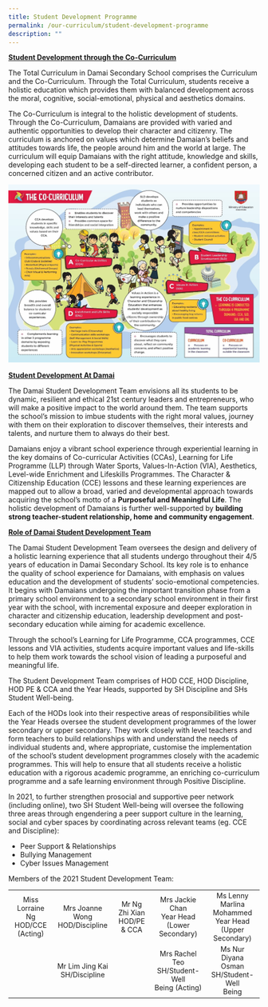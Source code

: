 ```yaml
---
title: Student Development Programme
permalink: /our-curriculum/student-development-programme
description: ""
---
```

<p><strong><u>Student Development through the Co-Curriculum</u></strong></p>
<p>The Total Curriculum in Damai Secondary School comprises the Curriculum and the Co-Curriculum. Through the Total Curriculum, students receive a holistic education which provides them with balanced development across the moral, cognitive, social-emotional, physical and aesthetics domains. </p>
<p>The Co-Curriculum is integral to the holistic development of students. Through the Co-Curriculum, Damaians are provided with varied and authentic opportunities to develop their character and citizenry. The curriculum is anchored on values which determine Damaian&rsquo;s beliefs and attitudes towards life, the people around him and the world at large. The curriculum will equip Damaians with the right attitude, knowledge and skills, developing each student to be a self-directed learner, a confident person, a concerned citizen and an active contributor.&nbsp;</p>
<img src="/images/sdp.jpg">
<p><strong><u>Student Development At Damai</u></strong></p>
<p>The Damai Student Development Team envisions all its students to be dynamic, resilient and ethical 21st century leaders and entrepreneurs, who will make a positive impact to the world around them. The team supports the school&rsquo;s mission to imbue students with the right moral values, journey with them on their exploration to discover themselves, their interests and talents, and nurture them to always do their best.</p>
<p>Damaians enjoy a vibrant school experience through experiential learning in the key domains of Co-curricular Activities (CCAs), Learning for Life Programme (LLP) through Water Sports, Values-In-Action (VIA), Aesthetics, Level-wide Enrichment and Lifeskills Programmes. The Character &amp; Citizenship Education (CCE) lessons and these learning experiences are mapped out to allow a broad, varied and developmental approach towards acquiring the school&rsquo;s motto of a&nbsp;<strong>Purposeful and Meaningful Life</strong>. The holistic development of Damaians is further well-supported by&nbsp;<strong>building strong teacher-student relationship, home and community engagement</strong>.</p>
<p><strong><u>Role of Damai Student Development Team</u></strong></p>
<p>The Damai Student Development Team oversees the design and delivery of a holistic learning experience that all students undergo throughout their 4/5 years of education in Damai Secondary School. Its key role is to enhance the quality of school experience for Damaians, with emphasis on values education and the development of students&rsquo; socio-emotional competencies. It begins with Damaians undergoing the important transition phase from a primary school environment to a secondary school environment in their first year with the school, with incremental exposure and deeper exploration in character and citizenship education, leadership development and post-secondary education while aiming for academic excellence.</p>
<p>Through the school&rsquo;s Learning for Life Programme, CCA programmes, CCE lessons and VIA activities, students acquire important values and life-skills to help them work towards the school vision of leading a purposeful and meaningful life.</p>
<p>The Student Development Team comprises of HOD CCE, HOD Discipline, HOD PE &amp; CCA and the Year Heads, supported by SH Discipline and SHs Student Well-being.</p>
<p>Each of the HODs look into their respective areas of responsibilities while the Year Heads oversee the student development programmes of the lower secondary or upper secondary. They work closely with level teachers and form teachers to build relationships with and understand the needs of individual students and, where appropriate, customise the implementation of the school&rsquo;s student development programmes closely with the academic programmes. This will help to ensure that all students receive a holistic education with a rigorous academic programme, an enriching co-curriculum programme and a safe learning environment through Positive Discipline.</p>
<p>In 2021, to further strengthen prosocial and supportive peer network (including online), two SH Student Well-being will oversee the following three areas through engendering a peer support culture in the learning, social and cyber spaces by coordinating across relevant teams (eg. CCE and Discipline):</p>
<ul>
<li>Peer Support &amp; Relationships</li>
<li>Bullying Management</li>
<li>Cyber Issues Management</li>
</ul>
<p>Members of the 2021 Student Development Team:</p>
<table>
<tbody>
<tr>
<td style="text-align: center;">Miss Lorraine Ng<br />HOD/CCE<br />(Acting)</td>
<td style="text-align: center;">Mrs Joanne Wong<br />HOD/Discipline</td>
<td style="text-align: center;">Mr Ng Zhi Xian<br />HOD/PE &amp; CCA</td>
<td style="text-align: center;">Mrs Jackie Chan<br />Year Head<br />(Lower Secondary)</td>
<td style="text-align: center;">Ms Lenny Marlina<br />Mohammed<br />Year Head<br />(Upper Secondary)</td>
</tr>
<tr>
<td style="text-align: center;">&nbsp;</td>
<td style="text-align: center;">Mr Lim Jing Kai<br />SH/Discipline</td>
<td style="text-align: center;">&nbsp;</td>
<td style="text-align: center;">Mrs Rachel Teo<br />SH/Student-Well<br />Being (Acting)</td>
<td style="text-align: center;">Ms Nur Diyana<br />Osman<br />SH/Student-Well<br />Being</td>
</tr>
</tbody>
</table>